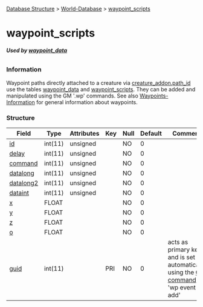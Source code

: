 [Database Structure](Database-Structure) > [World-Database](World-Database) > [waypoint_scripts](waypoint_scripts)

# waypoint\_scripts

###### **Used by [waypoint_data](waypoint_data)**

### Information

Waypoint paths directly attached to a creature via [creature_addon.path_id](creature_addon#path_id) use the tables [waypoint_data](waypoint_data) and [waypoint_scripts](waypoint_scripts). They can be added and manipulated using the GM '.wp' commands. See also [Waypoints-Information](Waypoints-Information) for general information about waypoints.

### Structure

| Field                            | Type         | Attributes   | Key | Null | Default | Comment
|----------------------------------|--------------|--------------|-----|------|---------|--------
| [id](scripts#id)                 | int(11)      | unsigned     |     | NO   | 0       |
| [delay](scripts#delay)           | int(11)      | unsigned     |     | NO   | 0       |
| [command](scripts#command)       | int(11)      | unsigned     |     | NO   | 0       |
| [datalong](scripts#otherfields)  | int(11)      | unsigned     |     | NO   | 0       |
| [datalong2](scripts#otherfields) | int(11)      | unsigned     |     | NO   | 0       |
| [dataint](scripts#otherfields)   | int(11)      | unsigned     |     | NO   | 0       |
| [x](scripts#otherfields)         | FLOAT        |              |     | NO   | 0       |
| [y](scripts#otherfields)         | FLOAT        |              |     | NO   | 0       |
| [z](scripts#otherfields)         | FLOAT        |              |     | NO   | 0       |
| [o](scripts#otherfields)         | FLOAT        |              |     | NO   | 0       |
| [guid](scripts#guid)             | int(11)      |              | PRI | NO   | 0       | acts as primary key and is set automatically using the [GM command](GM-Commands) 'wp event add'

